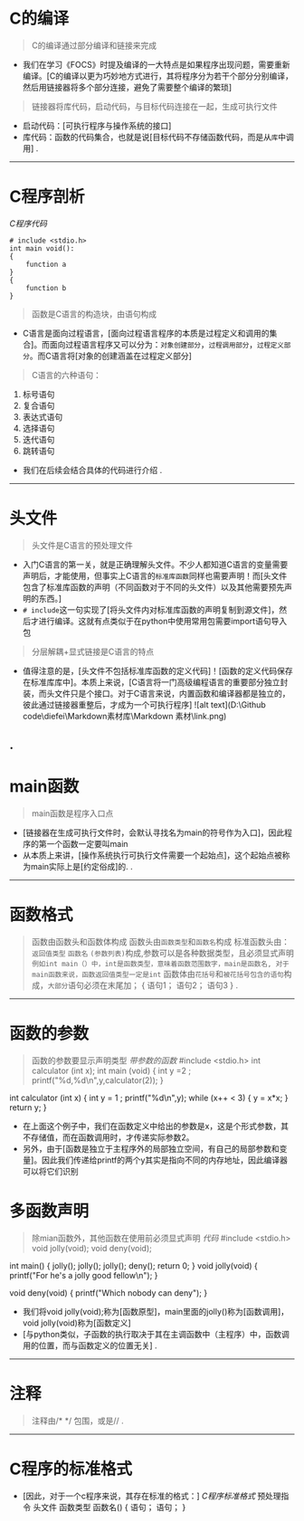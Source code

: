# C的编译
> C的编译通过部分编译和链接来完成
- 我们在学习《FOCS》时提及编译的一大特点是如果程序出现问题，需要重新编译。[C的编译以更为巧妙地方式进行，其将程序分为若干个部分分别编译，然后用链接器将多个部分连接，避免了需要整个编译的繁琐]
> 链接器将库代码，启动代码，与目标代码连接在一起，生成可执行文件
- 启动代码：[可执行程序与操作系统的接口]
- 库代码：函数的代码集合，也就是说[目标代码不存储函数代码，而是从`库`中调用]
.
----------------------------------------------------------------------
# C程序剖析
*C程序代码*
```
# include <stdio.h>
int main void():
{
    function a  
}
{
    function b
}
```
> 函数是C语言的构造块，由语句构成
- C语言是面向过程语言，[面向过程语言程序的本质是过程定义和调用的集合]。而面向过程语言程序又可以分为：`对象创建部分`，`过程调用部分`，`过程定义部分`。而C语言将[对象的创建涵盖在过程定义部分]
> C语言的六种语句：
  1. 标号语句
  2. 复合语句
  3. 表达式语句
  4. 选择语句
  5. 迭代语句
  6. 跳转语句
- 我们在后续会结合具体的代码进行介绍
.
----------------------------------------------------------------------

# 头文件
> 头文件是C语言的预处理文件
- 入门C语言的第一关，就是正确理解头文件。不少人都知道C语言的变量需要声明后，才能使用，但事实上C语言的`标准库函数`同样也需要声明！而[头文件包含了标准库函数的声明（不同函数对于不同的头文件）以及其他需要预先声明的东西。]
- ```# include```这一句实现了[将头文件内对标准库函数的声明复制到源文件]，然后才进行编译。这就有点类似于在python中使用常用包需要import语句导入包
> 分层解耦+显式链接是C语言的特点
- 值得注意的是，[头文件不包括标准库函数的定义代码]！[函数的定义代码保存在标准库库中]。本质上来说，[C语言将一门高级编程语言的重要部分独立封装，而头文件只是个接口。对于C语言来说，内置函数和编译器都是独立的，彼此通过链接器重整后，才成为一个可执行程序]
![alt text](D:\Github code\diefei\Markdown素材库\Markdown 素材\link.png)

.
----------------------------------------------------------------------

# main函数
> main函数是程序入口点
- [链接器在生成可执行文件时，会默认寻找名为main的符号作为入口]，因此程序的第一个函数一定要叫main
- 从本质上来讲，[操作系统执行可执行文件需要一个起始点]，这个起始点被称为main实际上是[约定俗成]的. 
.
----------------------------------------------------------------------

# 函数格式
> 函数由函数头和函数体构成
> 函数头由`函数类型`和`函数名`构成
标准函数头由：
`返回值类型` `函数名` `(参数列表)`构成,参数可以是各种数据类型，且必须显式声明
`例如int main（）中，int是函数类型，意味着函数范围数字，main是函数名, 对于main函数来说，函数返回值类型一定是int`
> 函数体由`花括号`和`被花括号包含的语句`构成，`大部分`语句必须在末尾加；
{
    语句1；
    语句2；
    语句3
}
.
----------------------------------------------------------------------
# 函数的参数
> 函数的参数要显示声明类型
*带参数的函数*
#include <stdio.h>
int calculator (int x);
int main (void)
{
    int y =2 ;
    printf("%d,%d\n",y,calculator(2));
}

int calculator (int x)
{
    int y = 1 ;
    printf("%d\n",y);
    while (x++ < 3)
    {
        y = x*x;
    }
    return y;
}
- 在上面这个例子中，我们在函数定义中给出的参数是x，这是个形式参数，其不存储值，而在函数调用时，才传递实际参数2。
- 另外，由于[函数是独立于主程序外的局部独立空间，有自己的局部参数和变量]。因此我们传递给printf的两个y其实是指向不同的内存地址，因此编译器可以将它们识别
# 多函数声明
> 除mian函数外，其他函数在使用前必须显式声明
*代码*
#include <stdio.h>
void jolly(void);
void deny(void);

int main()
{
    jolly();
    jolly();
    jolly();
    deny();
    return 0;
}
void jolly(void)
{
    printf("For he's a jolly good fellow\n");
}

void deny(void)
{
    printf("Which nobody can deny");
}
- 我们将void jolly(void);称为[函数原型]，main里面的jolly()称为[函数调用]，void jolly(void)称为[函数定义]
- [与python类似，子函数的执行取决于其在主调函数中（主程序）中，函数调用的位置，而与函数定义的位置无关]
.
----------------------------------------------------------------------
# 注释
> 注释由/* */ 包围，或是//
.
----------------------------------------------------------------------

# C程序的标准格式
- [因此，对于一个c程序来说，其存在标准的格式：]
*C程序标准格式*
预处理指令 头文件
函数类型 函数名()
{
    语句；
    语句；
}
